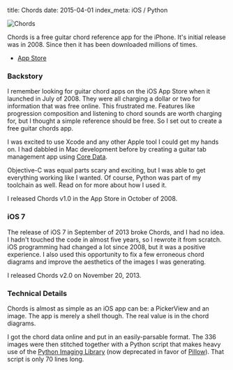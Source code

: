 title: Chords
date: 2015-04-01
index_meta: iOS / Python

![Chords](../../media/chords.jpg)

Chords is a free guitar chord reference app for the iPhone. It's initial
release was in 2008. Since then it has been downloaded millions of times.

- [App Store]

### Backstory

I remember looking for guitar chord apps on the iOS App Store when it launched
in July of 2008. They were all charging a dollar or two for information that
was free online. This frustrated me. Features like progression composition and
listening to chord sounds are worth charging for, but I thought a simple
reference should be free. So I set out to create a free guitar chords app.

I was excited to use Xcode and any other Apple tool I could get my hands on.
I had dabbled in Mac development before by creating a guitar tab management app
using [Core Data].

Objective-C was equal parts scary and exciting, but I was able to get
everything working like I wanted. Of course, Python was part of my toolchain
as well. Read on for more about how I used it.

I released Chords v1.0 in the App Store in October of 2008.

### iOS 7

The release of iOS 7 in September of 2013 broke Chords, and I had no idea.
I hadn't touched the code in almost five years, so I rewrote it from scratch.
iOS programming had changed a lot since 2008, but it was a positive experience.
I also used this opportunity to fix a few erroneous chord diagrams and improve
the aesthetics of the images I was generating.

I released Chords v2.0 on November 20, 2013.

### Technical Details

Chords is almost as simple as an iOS app can be: a PickerView and an image. The
app is merely a shell though. The real value is in the chord diagrams.

I got the chord data online and put in an easily-parsable format. The 336
images were then stitched together with a Python script that makes heavy use of
the [Python Imaging Library] (now deprecated in favor of [Pillow]). That script
is only 70 lines long.

[Core Data]: http://en.wikipedia.org/wiki/Core_Data
[App Store]: https://itunes.apple.com/us/app/chords/id295004203
[Python Imaging Library]: http://www.pythonware.com/products/pil/
[Pillow]: https://pillow.readthedocs.org/
